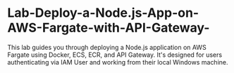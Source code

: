 # Lab-Deploy-a-Node.js-App-on-AWS-Fargate-with-API-Gateway-
This lab guides you through deploying a Node.js application on AWS Fargate using Docker, ECS, ECR, and API Gateway. It's designed for users authenticating via IAM User and working from their local Windows machine.
